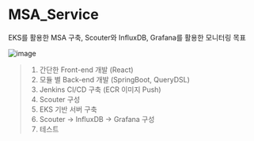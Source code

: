 # MSA_Service
EKS를 활용한 MSA 구축, Scouter와 InfluxDB, Grafana를 활용한 모니터링 목표

![image](https://github.com/kksjae-hyyejji/MSA_Service/assets/87571953/779b88ef-9282-4266-9662-4b61938f1a91)

> 1. 간단한 Front-end 개발 (React)
> 2. 모듈 별 Back-end 개발 (SpringBoot, QueryDSL)
> 3. Jenkins CI/CD 구축 (ECR 이미지 Push)
> 4. Scouter 구성
> 5. EKS 기반 서버 구축
> 6. Scouter -> InfluxDB -> Grafana 구성
> 7. 테스트 
